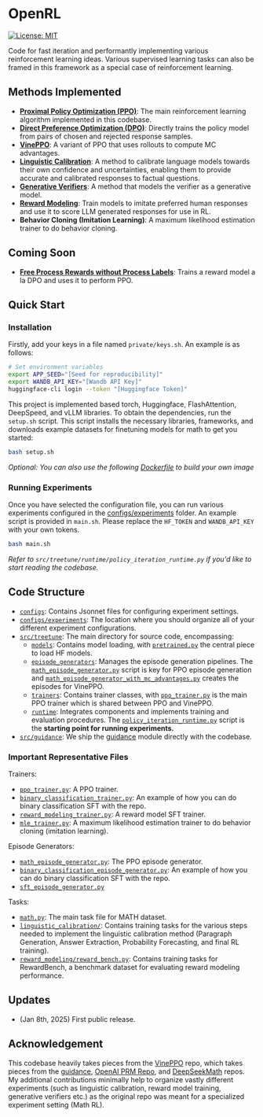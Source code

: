 # OpenRL


[![License: MIT](https://img.shields.io/badge/License-MIT-yellow.svg)](https://opensource.org/licenses/MIT)

Code for fast iteration and performantly implementing various reinforcement learning ideas. Various supervised learning tasks can also be framed in this framework as a special case of reinforcement learning.

## Methods Implemented

- [**Proximal Policy Optimization (PPO)**](https://arxiv.org/abs/1707.06347): The main reinforcement learning algorithm implemented in this codebase.
- [**Direct Preference Optimization (DPO)**](https://arxiv.org/abs/2305.18290): Directly trains the policy model from pairs of chosen and rejected response samples.
- [**VinePPO**](https://arxiv.org/abs/2410.01679): A variant of PPO that uses rollouts to compute MC advantages.
- [**Linguistic Calibration**](https://arxiv.org/abs/2404.00474): A method to calibrate language models towards their own confidence and uncertainties, enabling them to provide accurate and calibrated responses to factual questions.
- [**Generative Verifiers**](https://arxiv.org/abs/2408.15240): A method that models the verifier as a generative model.
- [**Reward Modeling**](https://arxiv.org/abs/2203.02155): Train models to imitate preferred human responses and use it to score LLM generated responses for use in RL.
- **Behavior Cloning (Imitation Learning)**: A maximum likelihood estimation trainer to do behavior cloning.

## Coming Soon

- [**Free Process Rewards without Process Labels**](https://arxiv.org/abs/2412.01981): Trains a reward model a la DPO and uses it to perform PPO.

## Quick Start

### Installation

Firstly, add your keys in a file named `private/keys.sh`. An example is as follows:

```bash
# Set environment variables
export APP_SEED="[Seed for reproducibility]"
export WANDB_API_KEY="[Wandb API Key]"
huggingface-cli login --token "[Huggingface Token]"
```

This project is implemented based torch, Huggingface, FlashAttention, DeepSpeed, and vLLM libraries. To obtain the dependencies, run the `setup.sh` script. This script installs the necessary libraries, frameworks, and downloads example datasets for finetuning models for math to get you started:

```bash
bash setup.sh
```

*Optional: You can also use the following [Dockerfile](https://github.com/ardywibowo/openrl/blob/main/Dockerfile) to build your own image*

### Running Experiments

Once you have selected the configuration file, you can run various experiments configured in the [configs/experiments](https://github.com/ardywibowo/openrl/configs/experiments) folder. An example script is provided in `main.sh`. Please replace the `HF_TOKEN` and `WANDB_API_KEY` with your own tokens.

```bash
bash main.sh
```

*Refer to `src/treetune/runtime/policy_iteration_runtime.py` if you'd like to start reading the codebase.*

## Code Structure
- [`configs`](https://github.com/ardywibowo/openrl/tree/main/configs): Contains Jsonnet files for configuring experiment settings.
- [`configs/experiments`](https://github.com/ardywibowo/openrl/tree/main/configs/experiments): The location where you should organize all of your different experiment configurations.
- [`src/treetune`](https://github.com/ardywibowo/openrl/tree/main/src/treetune): The main directory for source code, encompassing:
    - [`models`](https://github.com/ardywibowo/openrl/tree/main/src/treetune/models): Contains model loading, with [`pretrained.py`](https://github.com/ardywibowo/openrl/tree/main/src/treetune/models/pretrained.py) the central piece to load HF models.
    - [`episode_generators`](https://github.com/ardywibowo/openrl/tree/main/src/treetune/episode_generators): Manages the episode generation pipelines. The [`math_episode_generator.py`](https://github.com/ardywibowo/openrl/tree/main/src/treetune/episode_generators/math_episode_generator.py) script is key for PPO episode generation and [`math_episode_generator_with_mc_advantages.py`](https://github.com/ardywibowo/openrl/tree/main/src/treetune/episode_generators/math_episode_generator_with_mc_advantages.py) creates the episodes for VinePPO.
    - [`trainers`](https://github.com/ardywibowo/openrl/tree/main/src/treetune/trainers): Contains trainer classes, with [`ppo_trainer.py`](https://github.com/ardywibowo/openrl/tree/main/src/treetune/trainers/ppo_trainer.py) is the main PPO trainer which is shared between PPO and VinePPO.
    - [`runtime`](https://github.com/ardywibowo/openrl/tree/main/src/treetune/runtime): Integrates components and implements training and evaluation procedures. The [`policy_iteration_runtime.py`](https://github.com/ardywibowo/openrl/tree/main/src/treetune/runtime/policy_iteration_runtime.py) script is the **starting point for running experiments.**
- [`src/guidance`](https://github.com/ardywibowo/openrl/tree/main/src/treetune): We ship the [guidance](https://github.com/guidance-ai/guidance) module directly with the codebase. 

### Important Representative Files
Trainers:
- [`ppo_trainer.py`](https://github.com/ardywibowo/openrl/tree/main/src/treetune/trainers/ppo_trainer.py): A PPO trainer.
- [`binary_classification_trainer.py`](https://github.com/ardywibowo/openrl/tree/main/src/treetune/trainers/binary_classification_trainer.py): An example of how you can do binary classification SFT with the repo.
- [`reward_modeling_trainer.py`](https://github.com/ardywibowo/openrl/tree/main/src/treetune/trainers/reward_modeling_trainer.py): A reward model SFT trainer.
- [`mle_trainer.py`](https://github.com/ardywibowo/openrl/tree/main/src/treetune/trainers/mle_trainer.py): A maximum likelihood estimation trainer to do behavior cloning (imitation learning).

Episode Generators:
- [`math_episode_generator.py`](https://github.com/ardywibowo/openrl/tree/main/src/treetune/episode_generators/math_episode_generator.py): The PPO episode generator.
- [`binary_classification_episode_generator.py`](https://github.com/ardywibowo/openrl/tree/main/src/treetune/episode_generators/binary_classification_episode_generator.py): An example of how you can do binary classification SFT with the repo.
- [`sft_episode_generator.py`](https://github.com/ardywibowo/openrl/tree/main/src/treetune/episode_generators/binary_classification_episode_generator.py)

Tasks:
- [`math.py`](https://github.com/ardywibowo/openrl/tree/main/src/treetune/tasks/math.py): The main task file for MATH dataset.
- [`linguistic_calibration/`](https://github.com/ardywibowo/openrl/tree/main/src/treetune/tasks/linguistic_calibration): Contains training tasks for the various steps needed to implement the linguistic calibration method (Paragraph Generation, Answer Extraction, Probability Forecasting, and final RL training).
- [`reward_modeling/reward_bench.py`](https://github.com/ardywibowo/openrl/tree/main/src/treetune/tasks/reward_modeling/reward_bench.py): Contains training tasks for RewardBench, a benchmark dataset for evaluating reward modeling performance.


## Updates
- (Jan 8th, 2025) First public release.

## Acknowledgement

This codebase heavily takes pieces from the [VinePPO](https://github.com/ardywibowo/openrl/) repo, which takes pieces from the [guidance](https://github.com/guidance-ai/guidance), [OpenAI PRM Repo](https://github.com/openai/prm800k), and [DeepSeekMath](https://github.com/deepseek-ai/DeepSeek-Math) repos. My additional contributions minimally help to organize vastly different experiments (such as linguistic calibration, reward model training, generative verifiers etc.) as the original repo was meant for a specialized experiment setting (Math RL).
